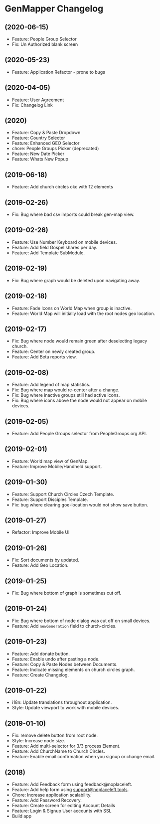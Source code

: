 # GenMapper Changelog

## (2020-06-15)
- Feature: People Group Selector
- Fix: Un Authorized blank screen

## (2020-05-23)
- Feature: Application Refactor - prone to bugs

## (2020-04-05)
- Feature: User Agreement
- Fix: Changelog Link

## (2020)
- Feature: Copy & Paste Dropdown
- Feature: Country Selector
- Feature: Enhanced GEO Selector
- chore: People Groups Picker (deprecated)
- Feature: New Date Picker
- Feature: Whats New Popup

## (2019-06-18)
- Feature: Add church circles okc with 12 elements

## (2019-02-26)
- Fix: Bug where bad csv imports could break gen-map view.

## (2019-02-26)
- Feature: Use Number Keyboard on mobile devices.
- Feature: Add field Gospel shares per day.
- Feature: Add Template SubModule.

## (2019-02-19)
- Fix: Bug where graph would be deleted upon navigating away.

## (2019-02-18)
- Feature: Fade Icons on World Map when group is inactive.
- Feature: World Map will initially load with the root nodes geo location.

## (2019-02-17)
- Fix: Bug where node would remain green after deselecting legacy church.
- Feature: Center on newly created group.
- Feature: Add Beta reports view.

## (2019-02-08)
- Feature: Add legend of map statistics.
- Fix: Bug where map would re-center after a change.
- Fix: Bug where inactive groups still had active icons.
- Fix: Bug where icons above the node would not appear on mobile devices.

## (2019-02-05)
- Feature: Add People Groups selector from PeopleGroups.org API.

## (2019-02-01)
- Feature: World map view of GenMap.
- Feature: Improve Mobile/Handheld support.

## (2019-01-30)
- Feature: Support Church Circles Czech Template.
- Feature: Support Disciples Template.
- Fix: bug where clearing goe-location would not show save button.

## (2019-01-27)
- Refactor: Improve Mobile UI

## (2019-01-26)
- Fix: Sort documents by updated.
- Feature: Add Geo Location.

## (2019-01-25)
- Fix: Bug where bottom of graph is sometimes cut off.

## (2019-01-24)
- Fix: Bug where bottom of node dialog was cut off on small devices.
- Feature: Add `newGeneration` field to church-circles.

## (2019-01-23)
- Feature: Add donate button.
- Feature: Enable undo after pasting a node.
- Feature: Copy & Paste Nodes between Documents.
- Feature: Indicate missing elements on church circles graph.
- Feature: Create Changelog.

## (2019-01-22)
- i18n: Update translations throughout application.
- Style: Update viewport to work with mobile devices.

## (2019-01-10)
- Fix: remove delete button from root node.
- Style: Increase node size.
- Feature: Add multi-selector for 3/3 process Element.
- Feature: Add ChurchName to Church Circles.
- Feature: Enable email confirmation when you signup or change email.

## (2018)
- Feature: Add Feedback form using feedback@noplaceleft.
- Feature: Add help form using support@noplaceleft.tools.
- Chore: Increase application scalability.
- Feature: Add Password Recovery.
- Feature: Create screen for editing Account Details
- Feature: Login & Signup User accounts with SSL
- Build app
